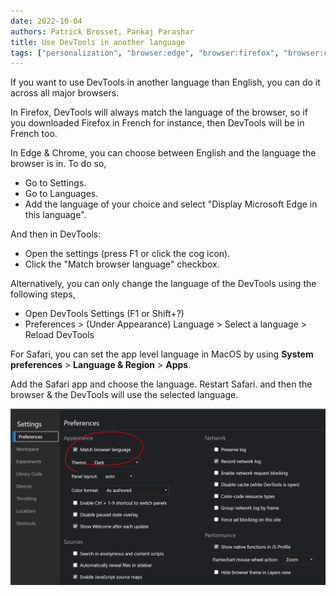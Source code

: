 ```yaml
---
date: 2022-10-04
authors: Patrick Brosset, Pankaj Parashar
title: Use DevTools in another language
tags: ["personalization", "browser:edge", "browser:firefox", "browser:chrome", "browser:safari"]
---
```

If you want to use DevTools in another language than English, you can do it across all major browsers.

In Firefox, DevTools will always match the language of the browser, so if you downloaded Firefox in French for instance, then DevTools will be in French too.

In Edge & Chrome, you can choose between English and the language the browser is in. To do so,
* Go to Settings.
* Go to Languages.
* Add the language of your choice and select "Display Microsoft Edge in this language".

And then in DevTools:
* Open the settings (press F1 or click the cog icon).
* Click the "Match browser language" checkbox.

Alternatively, you can only change the language of the DevTools using the following steps,
* Open DevTools Settings (F1 or Shift+?)
* Preferences > (Under Appearance) Language > Select a language > Reload DevTools

For Safari, you can set the app level language in MacOS by using **System preferences** > **Language & Region** > **Apps**.

Add the Safari app and choose the language. Restart Safari.  and then the browser & the DevTools will use the selected language.

![Screenshot of the settings panel in Edge showing a checkbox to match devtools with the browser language](/assets/img/use-another-language.png)

